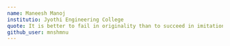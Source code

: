 ```yaml
---
name: Maneesh Manoj
institutio: Jyothi Engineering College
quote: It is better to fail in originality than to succeed in imitation
github_user: mnshmnu
---
```

